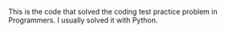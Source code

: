 This is the code that solved the coding test practice problem in Programmers. I usually solved it with Python.
